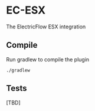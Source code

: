 EC-ESX
============

The ElectricFlow ESX integration

## Compile ##

Run gradlew to compile the plugin

`./gradlew`

## Tests ##
[TBD]
